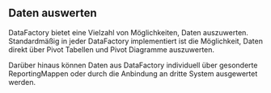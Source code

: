 ## Daten auswerten  

DataFactory bietet eine Vielzahl von Möglichkeiten, Daten auszuwerten. Standardmäßig in jeder DataFactory implementiert ist die Möglichkeit, Daten direkt über Pivot Tabellen und Pivot Diagramme auszuwerten.  

Darüber hinaus können Daten aus DataFactory individuell über gesonderte ReportingMappen oder durch die Anbindung an dritte System ausgewertet werden.
